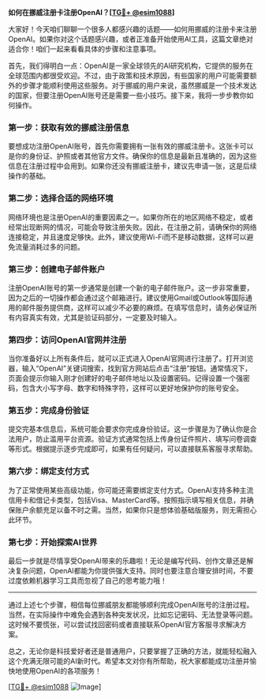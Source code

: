 **如何在挪威注册卡注册OpenAI？[[TG💪+ @esim1088](https://t.me/s/esim1088)]**

大家好！今天咱们聊聊一个很多人都感兴趣的话题——如何用挪威的注册卡来注册OpenAI。如果你对这个话题感兴趣，或者正准备开始使用AI工具，这篇文章绝对适合你！咱们一起来看看具体的步骤和注意事项。

首先，我们得明白一点：OpenAI是一家全球领先的AI研究机构，它提供的服务在全球范围内都很受欢迎。不过，由于政策和技术原因，有些国家的用户可能需要额外的步骤才能顺利使用这些服务。对于挪威的用户来说，虽然挪威是一个技术发达的国家，但要注册OpenAI账号还是需要一些小技巧。接下来，我将一步步教你如何操作。

### **第一步：获取有效的挪威注册信息**

要想成功注册OpenAI账号，首先你需要拥有一张有效的挪威注册卡。这张卡可以是你的身份证、护照或者其他官方文件。确保你的信息是最新且准确的，因为这些信息在注册过程中会用到。如果你还没有挪威注册卡，建议先申请一张，这是后续操作的基础。

### **第二步：选择合适的网络环境**

网络环境也是注册OpenAI的重要因素之一。如果你所在的地区网络不稳定，或者经常出现断网的情况，可能会导致注册失败。因此，在注册之前，请确保你的网络连接稳定，并且速度足够快。此外，建议使用Wi-Fi而不是移动数据，这样可以避免流量消耗过多的问题。

### **第三步：创建电子邮件账户**

注册OpenAI账号的第一步通常是创建一个新的电子邮件账户。这一步非常重要，因为之后的一切操作都会通过这个邮箱进行。建议使用Gmail或Outlook等国际通用的邮件服务提供商，这样可以减少不必要的麻烦。在填写信息时，请务必保证所有内容真实有效，尤其是验证码部分，一定要及时输入。

### **第四步：访问OpenAI官网并注册**

当你准备好以上所有条件后，就可以正式进入OpenAI官网进行注册了。打开浏览器，输入“OpenAI”关键词搜索，找到官方网站后点击“注册”按钮。通常情况下，页面会提示你输入刚才创建好的电子邮件地址以及设置密码。记得设置一个强密码，包含大小写字母、数字和特殊字符，这样可以更好地保护你的账号安全。

### **第五步：完成身份验证**

提交完基本信息后，系统可能会要求你完成身份验证。这一步骤是为了确认你是合法用户，防止滥用平台资源。验证方式通常包括上传身份证件照片、填写问卷调查等形式。根据提示逐步完成即可，如果有任何疑问，可以直接联系客服寻求帮助。

### **第六步：绑定支付方式**

为了正常使用某些高级功能，你可能还需要绑定支付方式。OpenAI支持多种主流信用卡和借记卡类型，包括Visa、MasterCard等。按照指示填写相关信息，并确保账户余额充足以备不时之需。当然，如果你只是想体验基础版服务，则无需担心此环节。

### **第七步：开始探索AI世界**

最后一步就是尽情享受OpenAI带来的乐趣啦！无论是编写代码、创作文章还是解决复杂问题，OpenAI都能为你提供强大支持。同时也要注意合理安排时间，不要过度依赖机器学习工具而忽视了自己的思考能力哦！

---

通过上述七个步骤，相信每位挪威朋友都能够顺利完成OpenAI账号的注册过程。当然，在实际操作中难免会遇到各种突发状况，比如忘记密码、无法登录等问题。这时候不要慌张，可以尝试找回密码或者直接联系OpenAI官方客服寻求解决方案。

总之，无论你是科技爱好者还是普通用户，只要掌握了正确的方法，就能轻松融入这个充满无限可能的AI新时代。希望本文对你有所帮助，祝大家都能成功注册并愉快地使用OpenAI的各项服务！

[[TG💪+ @esim1088](https://t.me/s/esim1088) ![Image](https://i.postimg.cc/4NQfJmqS/Snipaste-2025-05-13-00-14-12.png)]
